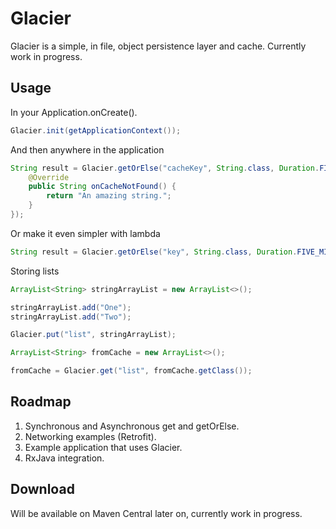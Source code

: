 # Glacier

Glacier is a simple, in file, object persistence layer and cache. Currently work in progress.

## Usage

In your Application.onCreate().

```java
Glacier.init(getApplicationContext());
```

And then anywhere in the application

```java
String result = Glacier.getOrElse("cacheKey", String.class, Duration.FIVE_MINUTES, new Glacier.Callback<String>() {
    @Override
    public String onCacheNotFound() {
        return "An amazing string.";
    }
});
```

Or make it even simpler with lambda

```java
String result = Glacier.getOrElse("key", String.class, Duration.FIVE_MINUTES, () -> "An amazing string.");
```

Storing lists

```java
ArrayList<String> stringArrayList = new ArrayList<>();

stringArrayList.add("One");
stringArrayList.add("Two");

Glacier.put("list", stringArrayList);

ArrayList<String> fromCache = new ArrayList<>();

fromCache = Glacier.get("list", fromCache.getClass());
```

## Roadmap
1. Synchronous and Asynchronous get and getOrElse.
2. Networking examples (Retrofit).
3. Example application that uses Glacier.
4. RxJava integration.

## Download

Will be available on Maven Central later on, currently work in progress.
